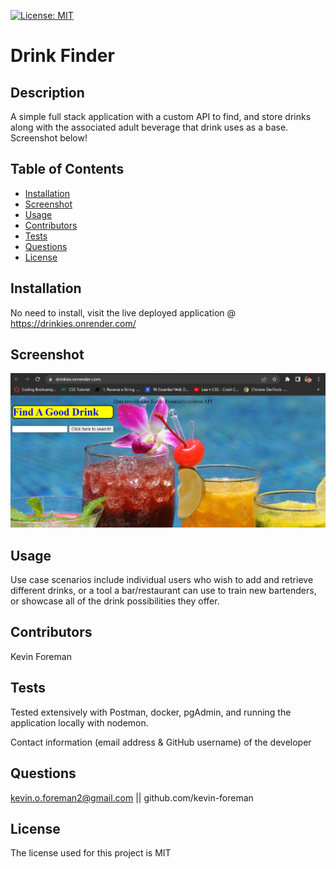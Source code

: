 

[![License: MIT](https://img.shields.io/badge/License-MIT-yellow.svg)](https://opensource.org/licenses/MIT)


# Drink Finder

## Description
A simple full stack application with a custom API to find, and store drinks along with the associated adult beverage that drink uses as a base. Screenshot below!

## Table of Contents
* [Installation](#installation)
* [Screenshot](#Screenshot)
* [Usage](#usage)
* [Contributors](#contributors)
* [Tests](#tests)
* [Questions](#questions)
* [License](#license)

## Installation
No need to install, visit the live deployed application @ https://drinkies.onrender.com/

## Screenshot
![alt text](/assets/drinkies-screenshot.jpg)

## Usage
Use case scenarios include individual users who wish to add and retrieve different drinks, or a tool a bar/restaurant can use to train new bartenders, or showcase all of the drink possibilities they offer.

## Contributors
Kevin Foreman

## Tests
Tested extensively with Postman, docker, pgAdmin, and running the application locally with nodemon.

Contact information (email address & GitHub username) of the developer
## Questions
kevin.o.foreman2@gmail.com || github.com/kevin-foreman

## License

The license used for this project is MIT

